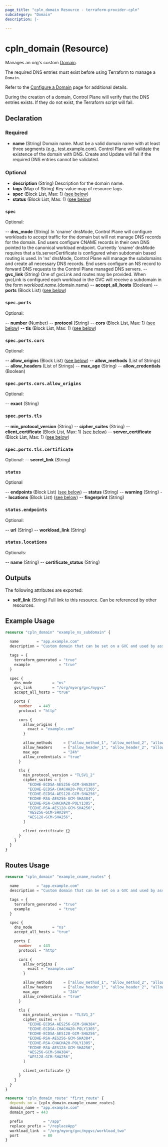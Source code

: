```yaml
---
page_title: "cpln_domain Resource - terraform-provider-cpln"
subcategory: "Domain"
description: |-
  
---
```


# cpln_domain (Resource)

Manages an org's custom [Domain](https://docs.controlplane.com/reference/domain).

The required DNS entries must exist before using Terraform to manage a `Domain`.

Refer to the [Configure a Domain](https://docs.controlplane.com/guides/configure-domain#dns-entries)
page for additional details. 

During the creation of a domain, Control Plane will verify that the DNS entries exists. If they do 
not exist, the Terraform script will fail.

## Declaration

### Required

- **name** (String) Domain name. Must be a valid domain name with at least three segments (e.g., test.example.com). Control Plane will validate the existence of the domain with DNS. Create and Update will fail if the required DNS entries cannot be validated.

### Optional

- **description** (String) Description for the domain name.
- **tags** (Map of String) Key-value map of resource tags.
- **spec** (Block List, Max: 1) ([see below](#nestedblock--spec))
- **status** (Block List, Max: 1) ([see below](#nestedblock--status))

<a id="nestedblock--spec"></a>
### `spec`

Optional:

-- **dns_mode** (String) In 'cname' dnsMode, Control Plane will configure workloads to accept traffic for the domain but will not manage DNS records for the domain. End users configure CNAME records in their own DNS pointed to the canonical workload endpoint. Currently 'cname' dnsMode requires that a tls.serverCertificate is configured when subdomain based routing is used. In 'ns' dnsMode, Control Plane will manage the subdomains and create all necessary DNS records. End users configure an NS record to forward DNS requests to the Control Plane managed DNS servers.
-- **gvc_link** (String) One of gvcLink and routes may be provided. When gvcLink is configured each workload in the GVC will receive a subdomain in the form ${workload.name}.${domain.name}
-- **accept_all_hosts** (Boolean)
-- **ports** (Block List) ([see below](#nestedblock--spec-ports))

<a id="nestedblock--spec-ports"></a>
### `spec.ports`

Optional:

-- **number** (Number)
-- **protocol** (String)
-- **cors** (Block List, Max: 1) ([see below](#nestedblock--spec--ports--cors))
-- **tls** (Block List, Max: 1) ([see below](#nestedblock--spec--ports--tls))

<a id="nestedblock--spec--ports--cors"></a>
### `spec.ports.cors`

Optional:

-- **allow_origins** (Block List) ([see below](#nestedblock--spec--ports--cors--allow_origins))
-- **allow_methods** (List of Strings)
-- **allow_headers** (List of Strings)
-- **max_age** (String)
-- **allow_credentials** (Boolean)

<a id="nestedblock--spec--ports--cors--allow_origins"></a>
### `spec.ports.cors.allow_origins`

Optional:

-- **exact** (String)

<a id="nestedblock--spec--ports--tls"></a>
### `spec.ports.tls`

-- **min_protocol_version** (String)
-- **cipher_suites** (String)
-- **client_certificate** (Block List, Max: 1) ([see below](#nestedblock--spec--ports--tls--certificate))
-- **server_certificate** (Block List, Max: 1) ([see below](#nestedblock--spec--ports--tls--certificate))

<a id="nestedblock--spec--ports--tls--certificate"></a>
### `spec.ports.tls.certificate`

Optional:
-- **secret_link** (String)

<a id="nestedblock--status"></a>
### `status`

Optional

-- **endpoints** (Block List) ([see below](#nestedblock--status--endpoints))
-- **status** (String)
-- **warning** (String)
-- **locations** (Block List) ([see below](#nestedblock--status--locations))
-- **fingerprint** (String)

<a id="nestedblock--status--endpoints"></a>
### `status.endpoints`

Optional:

-- **url** (String)
-- **workload_link** (String)

<a id="nestedblock--status--locations"></a>
### `status.locations`

Optionals:

-- **name** (String)
-- **certificate_status** (String)

## Outputs

The following attributes are exported:

- **self_link** (String) Full link to this resource. Can be referenced by other resources. 

## Example Usage

```terraform
resource "cpln_domain" "example_ns_subdomain" {

  name        = "app.example.com"
  description = "Custom domain that can be set on a GVC and used by associated workloads"

  tags = {
    terraform_generated = "true"
    example             = "true"
  }

  spec {
    dns_mode         = "ns"
    gvc_link         = "/org/myorg/gvc/mygvc"
    accept_all_hosts = "true"

    ports {
      number   = 443
      protocol = "http"

      cors {
        allow_origins {
          exact = "example.com"
        }

        allow_methods     = ["allow_method_1", "allow_method_2", "allow_method_3"]
        allow_headers     = ["allow_header_1", "allow_header_2", "allow_header_3"]
        max_age           = "24h"
        allow_credentials = "true"
      }

      tls {
        min_protocol_version = "TLSV1_2"
        cipher_suites = [
          "ECDHE-ECDSA-AES256-GCM-SHA384",
          "ECDHE-ECDSA-CHACHA20-POLY1305",
          "ECDHE-ECDSA-AES128-GCM-SHA256",
          "ECDHE-RSA-AES256-GCM-SHA384",
          "ECDHE-RSA-CHACHA20-POLY1305",
          "ECDHE-RSA-AES128-GCM-SHA256",
          "AES256-GCM-SHA384",
          "AES128-GCM-SHA256",
        ]

        client_certificate {}
      }
    }
  }
}
```

## Routes Usage

```terraform
resource "cpln_domain" "example_cname_routes" {

  name        = "app.example.com"
  description = "Custom domain that can be set on a GVC and used by associated workloads"

  tags = {
    terraform_generated = "true"
    example             = "true"
  }

  spec {
    dns_mode         = "ns"
    accept_all_hosts = "true"

    ports {
      number   = 443
      protocol = "http"

      cors {
        allow_origins {
          exact = "example.com"
        }

        allow_methods     = ["allow_method_1", "allow_method_2", "allow_method_3"]
        allow_headers     = ["allow_header_1", "allow_header_2", "allow_header_3"]
        max_age           = "24h"
        allow_credentials = "true"
      }

      tls {
        min_protocol_version = "TLSV1_2"
        cipher_suites = [
          "ECDHE-ECDSA-AES256-GCM-SHA384",
          "ECDHE-ECDSA-CHACHA20-POLY1305",
          "ECDHE-ECDSA-AES128-GCM-SHA256",
          "ECDHE-RSA-AES256-GCM-SHA384",
          "ECDHE-RSA-CHACHA20-POLY1305",
          "ECDHE-RSA-AES128-GCM-SHA256",
          "AES256-GCM-SHA384",
          "AES128-GCM-SHA256",
        ]

        client_certificate {}
      }
    }
  }
}

resource "cpln_domain_route" "first_route" {
  depends_on = [cpln_domain.example_cname_routes]
  domain_name = "app.example.com"
  domain_port = 443

  prefix         = "/app"
  replace_prefix = "/replaceApp"
  workload_link  = "/org/myorg/gvc/mygvc/workload_two"
  port           = 80
}
```